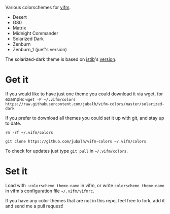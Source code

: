Various colorschemes for [vifm](http://vifm.info/).
- Desert
- G80
- Matrix
- Midnight Commander
- Solarized Dark
- Zenburn
- Zenburn_1 (juef's version)

The solarized-dark theme is based on [istib](https://github.com/istib)'s [version](https://github.com/istib/dotfiles/blob/master/vifm/vifm-colors).

# Get it #
If you would like to have just one theme you could download it via wget, for example:
`wget -P ~/.vifm/colors https://raw.githubusercontent.com/jubalh/vifm-colors/master/solarized-dark`

If you prefer to download all themes you could set it up with git, and stay up to date.

`rm -rf ~/.vifm/colors`

`git clone https://github.com/jubalh/vifm-colors ~/.vifm/colors`

To check for updates just type `git pull` in `~/.vifm/colors`.

# Set it #
Load with `:colorscheme theme-name` in vifm, or write `colorscheme theme-name` in vifm's configuration file `~/.vifm/vifmrc`.

If you have any color themes that are not in this repo, feel free to fork, add it and send me a pull request!
